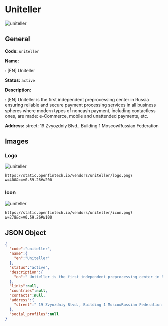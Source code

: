 
# Uniteller 
![uniteller](https://static.openfintech.io/vendors/uniteller/logo.png?w=400&c=v0.59.26#w200)  

## General 
 
**Code:** `uniteller` 
 
**Name:** 
 
:	[EN] Uniteller 
 
**Status:** `active` 
 
**Description:** 
 
: [EN]  Uniteller is the first independent preprocessing center in Russia ensuring reliable and secure payment processing services in all business spheres where modern types of noncash payment, including contactless ones, are made: e-Commerce, mobile and unattended payments, etc.  
 
**Address:** 
street:  19 Zvyozdniy Blvd., Building 1 MoscowRussian Federation  

## Images 

### Logo 
 
![uniteller](https://static.openfintech.io/vendors/uniteller/logo.png?w=400&c=v0.59.26#w200)  

```
https://static.openfintech.io/vendors/uniteller/logo.png?w=400&c=v0.59.26#w200
```  

### Icon 
 
![uniteller](https://static.openfintech.io/vendors/uniteller/icon.png?w=278&c=v0.59.26#w100)  

```
https://static.openfintech.io/vendors/uniteller/icon.png?w=278&c=v0.59.26#w100
```  

## JSON Object 

```json
{
  "code":"uniteller",
  "name":{
    "en":"Uniteller"
  },
  "status":"active",
  "description":{
    "en":" Uniteller is the first independent preprocessing center in Russia ensuring reliable and secure payment processing services in all business spheres where modern types of noncash payment, including contactless ones, are made: e-Commerce, mobile and unattended payments, etc. "
  },
  "links":null,
  "countries":null,
  "contacts":null,
  "address":{
    "street":" 19 Zvyozdniy Blvd., Building 1 MoscowRussian Federation "
  },
  "social_profiles":null
}
```  
